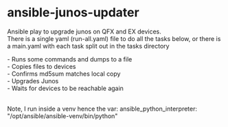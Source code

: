 # ansible-junos-updater
Ansible play to upgrade junos on QFX and EX devices. <br>
There is a single yaml (run-all.yaml) file to do all the tasks below, or there is a main.yaml with each task split out in the tasks directory <br>
<p>
- Runs some commands and dumps to a file<br>
- Copies files to devices<br>
- Confirms md5sum matches local copy<br>
- Upgrades Junos<br>
- Waits for devices to be reachable again<br>
<br>

Note, I run inside a venv hence the var: ansible_python_interpreter: "/opt/ansible/ansible-venv/bin/python"

